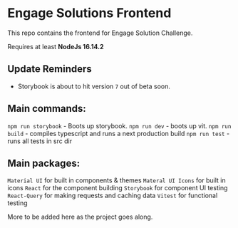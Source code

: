 # Engage Solutions Frontend

This repo contains the frontend for Engage Solution Challenge.

Requires at least **NodeJs 16.14.2**

## Update Reminders

- Storybook is about to hit version `7` out of beta soon.

## Main commands:

`npm run storybook` - Boots up storybook.
`npm run dev` - boots up vit.
`npm run build` - compiles typescript and runs a next production build
`npm run test` - runs all tests in src dir

## Main packages:

`Material UI` for built in components & themes
`Materal UI Icons` for built in icons
`React` for the component building
`Storybook` for component UI testing
`React-Query` for making requests and caching data
`Vitest` for functional testing

More to be added here as the project goes along.
